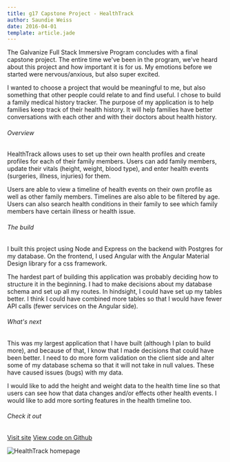 ```yaml
---
title: g17 Capstone Project - HealthTrack
author: Saundie Weiss
date: 2016-04-01
template: article.jade
---
```


The Galvanize Full Stack Immersive Program concludes with a final capstone project. The entire time we've been in the program, we've heard about this project and how important it is for us. My emotions before we started were nervous/anxious, but also super excited.

<span class="more"></span>

I wanted to choose a project that would be meaningful to me, but also something that other people could relate to and find useful. I chose to build a family medical history tracker. The purpose of my application is to help families keep track of their health history. It will help families have better conversations with each other and with their doctors about health history.

<h6>Overview</h6>
HealthTrack allows uses to set up their own health profiles and create profiles for each of their family members. Users can add family members, update their vitals (height, weight, blood type), and enter health events (surgeries, illness, injuries) for them.

Users are able to view a timeline of health events on their own profile as well as other family members. Timelines are also able to be filtered by age. Users can also search health conditions in their family to see which family members have certain illness or health issue.

<h6>The build</h6>
I built this project using Node and Express on the backend with Postgres for my database. On the frontend, I used Angular with the Angular Material Design library for a css framework.

The hardest part of building this application was probably deciding how to structure it in the beginning. I had to make decisions about my database schema and set up all my routes. In hindsight, I could have set up my tables better. I think I could have combined more tables so that I would have fewer API calls (fewer services on the Angular side).

<h6>What's next</h6>
This was my largest application that I have built (although I plan to build more), and because of that, I know that I made decisions that could have been better. I need to do more form validation on the client side and alter some of my database schema so that it will not take in null values. These have caused issues (bugs) with my data.

I would like to add the height and weight data to the health time line so that users can see how that data changes and/or effects other health events. I would like to add more sorting features in the health timeline too.

<h6>Check it out</h6>

[Visit site](https://healthtrack.online)
[View code on Github](https://github.com/saundie184/health-track)

![HealthTrack homepage](../images/HealthTrack-img.png)
